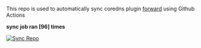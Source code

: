 This repo is used to automatically sync coredns plugin [forward](https://github.com/QZLin/forward) using Github Actions

**sync job ran [96] times**

[![Sync Repo](https://github.com/QZLin/coredns-extract/actions/workflows/sync.yaml/badge.svg)](https://github.com/QZLin/coredns-extract/actions/workflows/sync.yaml)
